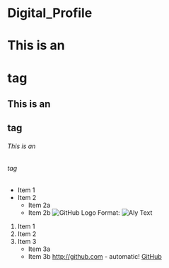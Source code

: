 # Digital_Profile


# This is an <h1> tag
## This is an <h2> tag
###### This is an <h6> tag
* Item 1
* Item 2
  * Item 2a
  * Item 2b
![GitHub Logo](/images/logo.png)
Format: ![Aly Text](url)
1. Item 1
2. Item 2
3. Item 3
   * Item 3a
   * Item 3b
http://github.com - automatic!
 [GitHub](http://github.com)
